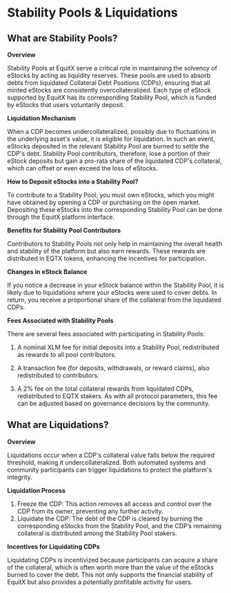 # Stability Pools & Liquidations

## What are Stability Pools?

**Overview**

Stability Pools at EquitX serve a critical role in maintaining the solvency of eStocks by acting as liquidity reserves. These pools are used to absorb debts from liquidated Collateral Debt Positions (CDPs), ensuring that all minted eStocks are consistently overcollateralized. Each type of eStock supported by EquitX has its corresponding Stability Pool, which is funded by eStocks that users voluntarily deposit.

**Liquidation Mechanism**

When a CDP becomes undercollateralized, possibly due to fluctuations in the underlying asset's value, it is eligible for liquidation. In such an event, eStocks deposited in the relevant Stability Pool are burned to settle the CDP's debt. Stability Pool contributors, therefore, lose a portion of their eStock deposits but gain a pro-rata share of the liquidated CDP's collateral, which can offset or even exceed the loss of eStocks.

**How to Deposit eStocks into a Stability Pool?**

To contribute to a Stability Pool, you must own eStocks, which you might have obtained by opening a CDP or purchasing on the open market. Depositing these eStocks into the corresponding Stability Pool can be done through the EquitX platform interface.

**Benefits for Stability Pool Contributors**

Contributors to Stability Pools not only help in maintaining the overall health and stability of the platform but also earn rewards. These rewards are distributed in EQTX tokens, enhancing the incentives for participation.

**Changes in eStock Balance**

If you notice a decrease in your eStock balance within the Stability Pool, it is likely due to liquidations where your eStocks were used to cover debts. In return, you receive a proportional share of the collateral from the liquidated CDPs.

**Fees Associated with Stability Pools**

There are several fees associated with participating in Stability Pools:

1. A nominal XLM fee for initial deposits into a Stability Pool, redistributed as rewards to all pool contributors.

2. A transaction fee (for deposits, withdrawals, or reward claims), also redistributed to contributors.

3. A 2% fee on the total collateral rewards from liquidated CDPs, redistributed to EQTX stakers. As with all protocol parameters, this fee can be adjusted based on governance decisions by the community.


## What are Liquidations?

**Overview**

Liquidations occur when a CDP's collateral value falls below the required threshold, making it undercollateralized. Both automated systems and community participants can trigger liquidations to protect the platform's integrity.

**Liquidation Process**

1. Freeze the CDP: This action removes all access and control over the CDP from its owner, preventing any further activity.
2. Liquidate the CDP: The debt of the CDP is cleared by burning the corresponding eStocks from the Stability Pool, and the CDP’s remaining collateral is distributed among the Stability Pool stakers.


**Incentives for Liquidating CDPs**

Liquidating CDPs is incentivized because participants can acquire a share of the collateral, which is often worth more than the value of the eStocks burned to cover the debt. This not only supports the financial stability of EquitX but also provides a potentially profitable activity for users.






